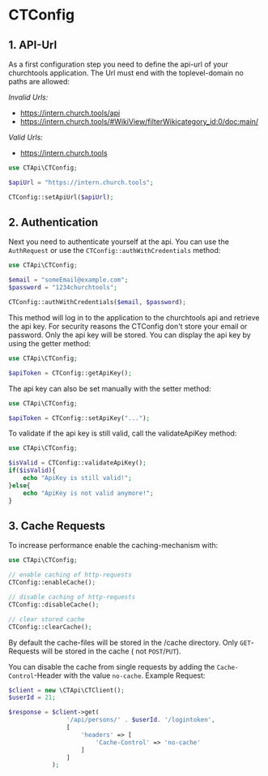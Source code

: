 # CTConfig

## 1. API-Url

As a first configuration step you need to define the api-url of your churchtools application. The Url must end with the
toplevel-domain no paths are allowed:

*Invalid Urls:*

* https://intern.church.tools/api
* https://intern.church.tools/#WikiView/filterWikicategory_id:0/doc:main/

*Valid Urls:*

* https://intern.church.tools

```php
use CTApi\CTConfig;

$apiUrl = "https://intern.church.tools";

CTConfig::setApiUrl($apiUrl);
```

## 2. Authentication

Next you need to authenticate yourself at the api. You can use the `AuthRequest` or use
the `CTConfig::authWithCredentials` method:

```php
use CTApi\CTConfig;

$email = "someEmail@example.com";
$password = "1234churchtools";

CTConfig::authWithCredentials($email, $password);
```

This method will log in to the application to the churchtools api and retrieve the api key. For security reasons the
CTConfig don't store your email or password. Only the api key will be stored. You can display the api key by using the
getter method:

```php
use CTApi\CTConfig;

$apiToken = CTConfig::getApiKey();
```

The api key can also be set manually with the setter method:

```php
use CTApi\CTConfig;

$apiToken = CTConfig::setApiKey("...");
```

To validate if the api key is still valid, call the validateApiKey method:

```php
use CTApi\CTConfig;

$isValid = CTConfig::validateApiKey();
if($isValid){
    echo "ApiKey is still valid!";
}else{
    echo "ApiKey is not valid anymore!";
}
```

## 3. Cache Requests

To increase performance enable the caching-mechanism with:

```php
use CTApi\CTConfig;

// enable caching of http-requests
CTConfig::enableCache();

// disable caching of http-requests
CTConfig::disableCache();

// clear stored cache
CTConfig::clearCache();
```

By default the cache-files will be stored in the /cache directory. Only `GET`-Requests will be stored in the cache (
not `POST`/`PUT`).

You can disable the cache from single requests by adding the `Cache-Control`-Header with the value `no-cache`. Example
Request:

```php
$client = new \CTApi\CTClient();
$userId = 21;

$response = $client->get(
                '/api/persons/' . $userId. '/logintoken',
                [
                    'headers' => [
                        'Cache-Control' => 'no-cache'
                    ]
                ]
            );
```